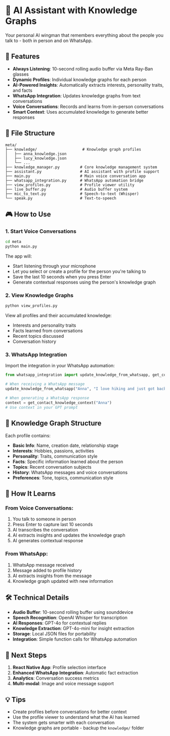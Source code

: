 # 🎯 AI Assistant with Knowledge Graphs

Your personal AI wingman that remembers everything about the people you talk to - both in person and on WhatsApp.

## 🚀 Features

- **Always Listening**: 10-second rolling audio buffer via Meta Ray-Ban glasses
- **Dynamic Profiles**: Individual knowledge graphs for each person
- **AI-Powered Insights**: Automatically extracts interests, personality traits, and facts
- **WhatsApp Integration**: Updates knowledge graphs from text conversations
- **Voice Conversations**: Records and learns from in-person conversations
- **Smart Context**: Uses accumulated knowledge to generate better responses

## 📁 File Structure

```
meta/
├── knowledge/                    # Knowledge graph profiles
│   ├── anna_knowledge.json
│   ├── lucy_knowledge.json
│   └── ...
├── knowledge_manager.py         # Core knowledge management system
├── assistant.py                 # AI assistant with profile support
├── main.py                      # Main voice conversation app
├── whatsapp_integration.py      # WhatsApp automation bridge
├── view_profiles.py             # Profile viewer utility
├── live_buffer.py               # Audio buffer system
├── mic_to_text.py               # Speech-to-text (Whisper)
└── speak.py                     # Text-to-speech
```

## 🎮 How to Use

### 1. Start Voice Conversations
```bash
cd meta
python main.py
```

The app will:
- Start listening through your microphone
- Let you select or create a profile for the person you're talking to
- Save the last 10 seconds when you press Enter
- Generate contextual responses using the person's knowledge graph

### 2. View Knowledge Graphs
```bash
python view_profiles.py
```

View all profiles and their accumulated knowledge:
- Interests and personality traits
- Facts learned from conversations
- Recent topics discussed
- Conversation history

### 3. WhatsApp Integration
Import the integration in your WhatsApp automation:

```python
from whatsapp_integration import update_knowledge_from_whatsapp, get_contact_knowledge_context

# When receiving a WhatsApp message
update_knowledge_from_whatsapp("Anna", "I love hiking and just got back from Portugal!")

# When generating a WhatsApp response
context = get_contact_knowledge_context("Anna")
# Use context in your GPT prompt
```

## 🧠 Knowledge Graph Structure

Each profile contains:
- **Basic Info**: Name, creation date, relationship stage
- **Interests**: Hobbies, passions, activities
- **Personality**: Traits, communication style
- **Facts**: Specific information learned about the person
- **Topics**: Recent conversation subjects
- **History**: WhatsApp messages and voice conversations
- **Preferences**: Tone, topics, communication style

## 🔄 How It Learns

### From Voice Conversations:
1. You talk to someone in person
2. Press Enter to capture last 10 seconds
3. AI transcribes the conversation
4. AI extracts insights and updates the knowledge graph
5. AI generates contextual response

### From WhatsApp:
1. WhatsApp message received
2. Message added to profile history
3. AI extracts insights from the message
4. Knowledge graph updated with new information

## 🛠️ Technical Details

- **Audio Buffer**: 10-second rolling buffer using sounddevice
- **Speech Recognition**: OpenAI Whisper for transcription
- **AI Responses**: GPT-4o for contextual replies
- **Knowledge Extraction**: GPT-4o-mini for insight extraction
- **Storage**: Local JSON files for portability
- **Integration**: Simple function calls for WhatsApp automation

## 🎯 Next Steps

1. **React Native App**: Profile selection interface
2. **Enhanced WhatsApp Integration**: Automatic fact extraction
3. **Analytics**: Conversation success metrics
4. **Multi-modal**: Image and voice message support

## 💡 Tips

- Create profiles before conversations for better context
- Use the profile viewer to understand what the AI has learned
- The system gets smarter with each conversation
- Knowledge graphs are portable - backup the `knowledge/` folder 